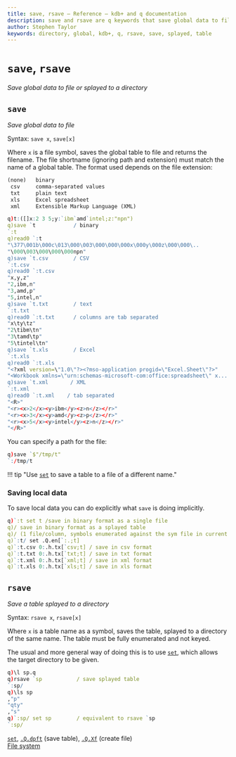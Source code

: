 ```yaml
---
title: save, rsave – Reference – kdb+ and q documentation
description: save and rsave are q keywords that save global data to file or splayed to a directory.
author: Stephen Taylor
keywords: directory, global, kdb+, q, rsave, save, splayed, table
---
```

# `save`, `rsave`

_Save global data to file or splayed to a directory_



## `save`

_Save global data to file_

Syntax: `save x`, `save[x]`

Where `x` is a file symbol, saves the global table to file and returns the filename. 
The file shortname (ignoring path and extension) must match the name of a global table. 
The format used depends on the file extension:

```txt
(none)   binary
 csv     comma-separated values
 txt     plain text
 xls     Excel spreadsheet
 xml     Extensible Markup Language (XML)
```

```q
q)t:([]x:2 3 5;y:`ibm`amd`intel;z:"npn")
q)save `t            / binary
`:t
q)read0 `:t
"\377\001b\000c\013\000\003\000\000\000x\000y\000z\000\000\..
"\000\003\000\000\000npn"
q)save `t.csv        / CSV
`:t.csv
q)read0 `:t.csv
"x,y,z"
"2,ibm,n"
"3,amd,p"
"5,intel,n"
q)save `t.txt        / text
`:t.txt
q)read0 `:t.txt      / columns are tab separated
"x\ty\tz"
"2\tibm\tn"
"3\tamd\tp"
"5\tintel\tn"
q)save `t.xls        / Excel
`:t.xls
q)read0 `:t.xls
"<?xml version=\"1.0\"?><?mso-application progid=\"Excel.Sheet\"?>"
"<Workbook xmlns=\"urn:schemas-microsoft-com:office:spreadsheet\" x...
q)save `t.xml       / XML
`:t.xml
q)read0 `:t.xml    / tab separated
"<R>"
"<r><x>2</x><y>ibm</y><z>n</z></r>"
"<r><x>3</x><y>amd</y><z>p</z></r>"
"<r><x>5</x><y>intel</y><z>n</z></r>"
"</R>"
```

You can specify a path for the file:

```q
q)save `$"/tmp/t"
`:/tmp/t
```

!!! tip "Use [`set`](get.md) to save a table to a file of a different name."


### Saving local data

To save local data you can do explicitly what `save` is doing implicitly.

```q
q)`:t set t /save in binary format as a single file
q)/ save in binary format as a splayed table 
q)/ (1 file/column, symbols enumerated against the sym file in current dir)
q)`:t/ set .Q.en[`:.;t] 
q)`:t.csv 0:.h.tx[`csv;t] / save in csv format
q)`:t.txt 0:.h.tx[`txt;t] / save in txt format
q)`:t.xml 0:.h.tx[`xml;t] / save in xml format
q)`:t.xls 0:.h.tx[`xls;t] / save in xls format
```



## `rsave`

_Save a table splayed to a directory_

Syntax: `rsave x`, `rsave[x]`

Where `x` is a table name as a symbol, saves the table, splayed to a directory of the same name.
The table must be fully enumerated and not keyed.

The usual and more general way of doing this is to use [`set`](get.md#set), which allows the target directory to be given.

```q
q)\l sp.q
q)rsave `sp           / save splayed table
`:sp/
q)\ls sp
,"p"
"qty"
,"s"
q)`:sp/ set sp        / equivalent to rsave `sp
`:sp/
```


<i class="fas fa-book"></i> 
[`set`](get.md#set), 
[`.Q.dpft`](dotq.md#qchk-fill-hdb) (save table), 
[`.Q.Xf`](dotq.md#qxf-create-file) (create file)
<br>
<i class="fas fa-book-open"></i>
[File system](../basics/files.md)


